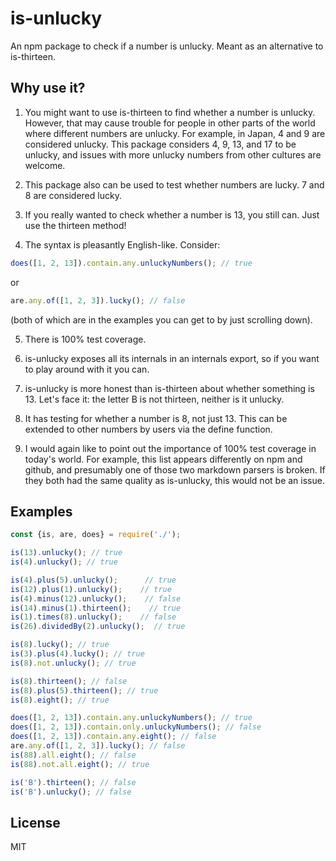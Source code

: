 # is-unlucky

An npm package to check if a number is unlucky. Meant as an alternative to
is-thirteen.

## Why use it?

1. You might want to use is-thirteen to find whether a number is unlucky.
However, that may cause trouble for people in other parts of the world where
different numbers are unlucky. For example, in Japan, 4 and 9 are considered
unlucky. This package considers 4, 9, 13, and 17 to be unlucky, and issues with
more unlucky numbers from other cultures are welcome.

2. This package also can be used to test whether numbers are lucky. 7 and 8
are considered lucky.

3. If you really wanted to check whether a number is 13, you still can. Just
use the thirteen method!

4. The syntax is pleasantly English-like. Consider:

```javascript
does([1, 2, 13]).contain.any.unluckyNumbers(); // true
```

or

```javascript
are.any.of([1, 2, 3]).lucky(); // false
```

(both of which are in the examples you can get to by just scrolling down).

5. There is 100% test coverage.

6. is-unlucky exposes all its internals in an internals export, so if you want to play around with it you can.

7. is-unlucky is more honest than is-thirteen about whether something is 13.
Let's face it: the letter B is not thirteen, neither is it unlucky.

8. It has testing for whether a number is 8, not just 13. This can be extended
to other numbers by users via the define function.

9. I would again like to point out the importance of 100% test coverage in
today's world. For example, this list appears differently on npm and github,
and presumably one of those two markdown parsers is broken. If they both had
the same quality as is-unlucky, this would not be an issue.

## Examples

```javascript
const {is, are, does} = require('./');

is(13).unlucky(); // true
is(4).unlucky(); // true

is(4).plus(5).unlucky();      // true
is(12).plus(1).unlucky();    // true
is(4).minus(12).unlucky();    // false
is(14).minus(1).thirteen();    // true
is(1).times(8).unlucky();    // false
is(26).dividedBy(2).unlucky();  // true

is(8).lucky(); // true
is(3).plus(4).lucky(); // true
is(8).not.unlucky(); // true

is(8).thirteen(); // false
is(8).plus(5).thirteen(); // true
is(8).eight(); // true

does([1, 2, 13]).contain.any.unluckyNumbers(); // true
does([1, 2, 13]).contain.only.unluckyNumbers(); // false
does([1, 2, 13]).contain.any.eight(); // false
are.any.of([1, 2, 3]).lucky(); // false
is(88).all.eight(); // false
is(88).not.all.eight(); // true

is('B').thirteen(); // false
is('B').unlucky(); // false
```

## License

MIT
